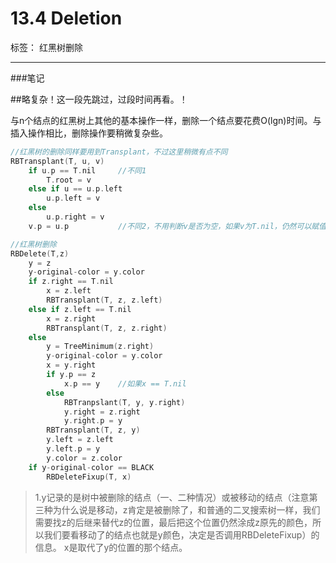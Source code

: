 ﻿# 13.4 Deletion

标签： 红黑树删除

---
###笔记

##略复杂！这一段先跳过，过段时间再看。！

与n个结点的红黑树上其他的基本操作一样，删除一个结点要花费O(lgn)时间。与插入操作相比，删除操作要稍微复杂些。

```c++
//红黑树的删除同样要用到Transplant，不过这里稍微有点不同
RBTransplant(T, u, v)
    if u.p == T.nil     //不同1
        T.root = v
    else if u == u.p.left
        u.p.left = v
    else
        u.p.right = v
    v.p = u.p           //不同2，不用判断v是否为空，如果v为T.nil，仍然可以赋值
```
```c++
//红黑树删除
RBDelete(T,z)
    y = z
    y-original-color = y.color
    if z.right == T.nil
        x = z.left
        RBTransplant(T, z, z.left)
    else if z.left == T.nil
        x = z.right
        RBTransplant(T, z, z.right)
    else
        y = TreeMinimum(z.right)
        y-original-color = y.color
        x = y.right
        if y.p == z
            x.p == y    //如果x == T.nil
        else
            RBTranpslant(T, y, y.right)
            y.right = z.right
            y.right.p = y
        RBTransplant(T, z, y)
        y.left = z.left
        y.left.p = y
        y.color = z.color
    if y-original-color == BLACK
        RBDeleteFixup(T, x)
```

> 1.y记录的是树中被删除的结点（一、二种情况）或被移动的结点（注意第三种为什么说是移动，z肯定是被删除了，和普通的二叉搜索树一样，我们需要找z的后继来替代z的位置，最后把这个位置仍然涂成z原先的颜色，所以我们要看移动了的结点也就是y颜色，决定是否调用RBDeleteFixup）的信息。
> x是取代了y的位置的那个结点。



